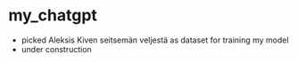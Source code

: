 # my_chatgpt

- picked Aleksis Kiven seitsemän veljestä as dataset for training my model 
- under construction

